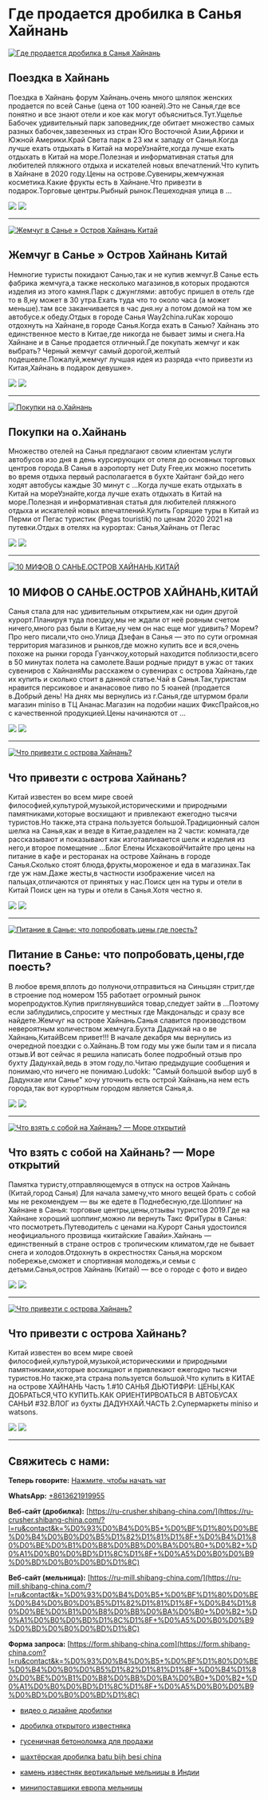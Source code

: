 # Где продается дробилка в Санья Хайнань

<a href="https://swt.shibang-china.com/?l=ru&img&k=%D0%93%D0%B4%D0%B5+%D0%BF%D1%80%D0%BE%D0%B4%D0%B0%D0%B5%D1%82%D1%81%D1%8F+%D0%B4%D1%80%D0%BE%D0%B1%D0%B8%D0%BB%D0%BA%D0%B0+%D0%B2+%D0%A1%D0%B0%D0%BD%D1%8C%D1%8F+%D0%A5%D0%B0%D0%B9%D0%BD%D0%B0%D0%BD%D1%8C" target="_blank">![Где продается дробилка в Санья Хайнань](http://static.shibang-china.com/all-800x300/25.jpg)</a>

## Поездка в Хайнань
Поездка в Хайнань форум Хайнань.очень много шляпок женских продается по всей Санье (цена от 100 юаней).Это не Санья,где все понятно и все знают отели и кое как могут объясниться.Тут.Ущелье Бабочек удивительный парк заповедник,где обитает множество самых разных бабочек,завезенных из стран Юго Восточной Азии,Африки и Южной Америки.Край Света парк в 23 км к западу от Санья.Когда лучше ехать отдыхать в Китай на мореУзнайте,когда лучше ехать отдыхать в Китай на море.Полезная и информативная статья для любителей пляжного отдыха и искателей новых впечатлений.Что купить в Хайнане в 2020 году.Цены на острове.Сувениры,жемчужная косметика.Какие фрукты есть в Хайнане.Что привезти в подарок.Торговые центры.Рыбный рынок.Пешеходная улица в …


<a href="https://whatsapp.shibangsoft.com/WhatsApp.php" target="_blank" title="WhatsApp">![](http://static.shibang-china.com/icon/whatsapp.png)</a> <a href="https://swt.shibang-china.com/?l=ru&icon&k=%D0%93%D0%B4%D0%B5+%D0%BF%D1%80%D0%BE%D0%B4%D0%B0%D0%B5%D1%82%D1%81%D1%8F+%D0%B4%D1%80%D0%BE%D0%B1%D0%B8%D0%BB%D0%BA%D0%B0+%D0%B2+%D0%A1%D0%B0%D0%BD%D1%8C%D1%8F+%D0%A5%D0%B0%D0%B9%D0%BD%D0%B0%D0%BD%D1%8C" target="_blank">![](http://static.shibang-china.com/icon/chat-ru.png)</a>

---

<a href="https://swt.shibang-china.com/?l=ru&img&k=%D0%93%D0%B4%D0%B5+%D0%BF%D1%80%D0%BE%D0%B4%D0%B0%D0%B5%D1%82%D1%81%D1%8F+%D0%B4%D1%80%D0%BE%D0%B1%D0%B8%D0%BB%D0%BA%D0%B0+%D0%B2+%D0%A1%D0%B0%D0%BD%D1%8C%D1%8F+%D0%A5%D0%B0%D0%B9%D0%BD%D0%B0%D0%BD%D1%8C" target="_blank">![Жемчуг в Санье &#187; Остров Хайнань Китай](http://static.shibang-china.com/all-800x300/217.jpg)</a>

## Жемчуг в Санье &#187; Остров Хайнань Китай
Немногие туристы покидают Санью,так и не купив жемчуг.В Санье есть фабрика жемчуга,а также несколько магазинов,в которых продаются изделия из этого камня.Парк с джунглями: автобус пришел в отель где то в 8,ну может в 30 утра.Ехать туда что то около часа (а может меньше).там все заканчивается в час дня.ну а потом домой на том же автобусе.к обеду.Отдых в городе Санья Way2china.ruКак хорошо отдохнуть на Хайнане,в городе Санья.Когда ехать в Санью? Хайнань это единственное место в Китае,где никогда не бывает зимы и снега.На Хайнане и в Санье продается отличный.Где покупать жемчуг и как выбрать? Черный жемчуг самый дорогой,желтый подешевле.Пожалуй,жемчуг лучшая идея из разряда &#171;что привезти из Китая,Хайнань в подарок девушке&#187;.


<a href="https://whatsapp.shibangsoft.com/WhatsApp.php" target="_blank" title="WhatsApp">![](http://static.shibang-china.com/icon/whatsapp.png)</a> <a href="https://swt.shibang-china.com/?l=ru&icon&k=%D0%93%D0%B4%D0%B5+%D0%BF%D1%80%D0%BE%D0%B4%D0%B0%D0%B5%D1%82%D1%81%D1%8F+%D0%B4%D1%80%D0%BE%D0%B1%D0%B8%D0%BB%D0%BA%D0%B0+%D0%B2+%D0%A1%D0%B0%D0%BD%D1%8C%D1%8F+%D0%A5%D0%B0%D0%B9%D0%BD%D0%B0%D0%BD%D1%8C" target="_blank">![](http://static.shibang-china.com/icon/chat-ru.png)</a>

---

<a href="https://swt.shibang-china.com/?l=ru&img&k=%D0%93%D0%B4%D0%B5+%D0%BF%D1%80%D0%BE%D0%B4%D0%B0%D0%B5%D1%82%D1%81%D1%8F+%D0%B4%D1%80%D0%BE%D0%B1%D0%B8%D0%BB%D0%BA%D0%B0+%D0%B2+%D0%A1%D0%B0%D0%BD%D1%8C%D1%8F+%D0%A5%D0%B0%D0%B9%D0%BD%D0%B0%D0%BD%D1%8C" target="_blank">![Покупки на о.Хайнань](http://static.shibang-china.com/all-800x300/124.jpg)</a>

## Покупки на о.Хайнань
Множество отелей на Санья предлагают своим клиентам услуги автобусов изо дня в день курсирующих от отеля до основных торговых центров города.В Санья в аэропорту нет Duty Free,их можно посетить во время отдыха первый располагается в бухте Хайтанг бэй,до него ходят автобусы каждые 30 минут с …Когда лучше ехать отдыхать в Китай на мореУзнайте,когда лучше ехать отдыхать в Китай на море.Полезная и информативная статья для любителей пляжного отдыха и искателей новых впечатлений.Купить Горящие туры в Китай из Перми от Пегас туристик (Pegas touristik) по ценам 2020 2021 на путевки.Отдых в отелях на курортах: Санья,Хайнань от Пегас


<a href="https://whatsapp.shibangsoft.com/WhatsApp.php" target="_blank" title="WhatsApp">![](http://static.shibang-china.com/icon/whatsapp.png)</a> <a href="https://swt.shibang-china.com/?l=ru&icon&k=%D0%93%D0%B4%D0%B5+%D0%BF%D1%80%D0%BE%D0%B4%D0%B0%D0%B5%D1%82%D1%81%D1%8F+%D0%B4%D1%80%D0%BE%D0%B1%D0%B8%D0%BB%D0%BA%D0%B0+%D0%B2+%D0%A1%D0%B0%D0%BD%D1%8C%D1%8F+%D0%A5%D0%B0%D0%B9%D0%BD%D0%B0%D0%BD%D1%8C" target="_blank">![](http://static.shibang-china.com/icon/chat-ru.png)</a>

---

<a href="https://swt.shibang-china.com/?l=ru&img&k=%D0%93%D0%B4%D0%B5+%D0%BF%D1%80%D0%BE%D0%B4%D0%B0%D0%B5%D1%82%D1%81%D1%8F+%D0%B4%D1%80%D0%BE%D0%B1%D0%B8%D0%BB%D0%BA%D0%B0+%D0%B2+%D0%A1%D0%B0%D0%BD%D1%8C%D1%8F+%D0%A5%D0%B0%D0%B9%D0%BD%D0%B0%D0%BD%D1%8C" target="_blank">![10 МИФОВ О САНЬЕ.ОСТРОВ ХАЙНАНЬ,КИТАЙ](http://static.shibang-china.com/all-800x300/1132.jpg)</a>

## 10 МИФОВ О САНЬЕ.ОСТРОВ ХАЙНАНЬ,КИТАЙ
Санья стала для нас удивительным открытием,как ни один другой курорт.Планируя туда поездку,мы не ждали от неё ровным счетом ничего,много раз были в Китае,ну чем он нас еще мог удивить? Морем? Про него писали,что оно.Улица Дзефан в Санья — это по сути огромная территория магазинов и рынков,где можно купить все и вся,очень похоже на рынки города Гуанчжоу,который находится поблизости,всего в 50 минутах полета на самолете.Ваши родные придут в ужас от таких сувениров с ХайнаняМы расскажем о сувенирах с острова Хайнань,где их купить и сколько стоит в данной статье.Чай в Санья.Так,туристам нравится персиковое и ананасовое пиво по 5 юаней (продается в.Добрый день! На днях мы вернулись из г.Санья,где штурмом брали магазин miniso в ТЦ Ананас.Магазин на подобии наших ФиксПрайсов,но с качественной продукцией.Цены начинаются от …


<a href="https://whatsapp.shibangsoft.com/WhatsApp.php" target="_blank" title="WhatsApp">![](http://static.shibang-china.com/icon/whatsapp.png)</a> <a href="https://swt.shibang-china.com/?l=ru&icon&k=%D0%93%D0%B4%D0%B5+%D0%BF%D1%80%D0%BE%D0%B4%D0%B0%D0%B5%D1%82%D1%81%D1%8F+%D0%B4%D1%80%D0%BE%D0%B1%D0%B8%D0%BB%D0%BA%D0%B0+%D0%B2+%D0%A1%D0%B0%D0%BD%D1%8C%D1%8F+%D0%A5%D0%B0%D0%B9%D0%BD%D0%B0%D0%BD%D1%8C" target="_blank">![](http://static.shibang-china.com/icon/chat-ru.png)</a>

---

<a href="https://swt.shibang-china.com/?l=ru&img&k=%D0%93%D0%B4%D0%B5+%D0%BF%D1%80%D0%BE%D0%B4%D0%B0%D0%B5%D1%82%D1%81%D1%8F+%D0%B4%D1%80%D0%BE%D0%B1%D0%B8%D0%BB%D0%BA%D0%B0+%D0%B2+%D0%A1%D0%B0%D0%BD%D1%8C%D1%8F+%D0%A5%D0%B0%D0%B9%D0%BD%D0%B0%D0%BD%D1%8C" target="_blank">![Что привезти с острова Хайнань?](http://static.shibang-china.com/all-800x300/68.jpg)</a>

## Что привезти с острова Хайнань?
Китай известен во всем мире своей философией,культурой,музыкой,историческими и природными памятниками,которые восхищают и привлекают ежегодно тысячи туристов.Но также,эта страна пользуется большой.Традиционный салон шелка на Санья,как и везде в Китае,разделен на 2 части: комната,где рассказывают и показывают как изготавливается шелк и изделия из него,и второе помещение …Блог Елены ИсхаковойЧитайте про цены на питание в кафе и ресторанах на острове Хайнань в городе Санья.Сколько стоят блюда,фрукты,мороженое и еда в магазинах.Так где уж нам.Даже жесты,в частности изображение чисел на пальцах,отличаются от принятых у нас.Поиск цен на туры и отели в Китай Поиск цен на туры и отели в Санья.Хотя честно я.


<a href="https://whatsapp.shibangsoft.com/WhatsApp.php" target="_blank" title="WhatsApp">![](http://static.shibang-china.com/icon/whatsapp.png)</a> <a href="https://swt.shibang-china.com/?l=ru&icon&k=%D0%93%D0%B4%D0%B5+%D0%BF%D1%80%D0%BE%D0%B4%D0%B0%D0%B5%D1%82%D1%81%D1%8F+%D0%B4%D1%80%D0%BE%D0%B1%D0%B8%D0%BB%D0%BA%D0%B0+%D0%B2+%D0%A1%D0%B0%D0%BD%D1%8C%D1%8F+%D0%A5%D0%B0%D0%B9%D0%BD%D0%B0%D0%BD%D1%8C" target="_blank">![](http://static.shibang-china.com/icon/chat-ru.png)</a>

---

<a href="https://swt.shibang-china.com/?l=ru&img&k=%D0%93%D0%B4%D0%B5+%D0%BF%D1%80%D0%BE%D0%B4%D0%B0%D0%B5%D1%82%D1%81%D1%8F+%D0%B4%D1%80%D0%BE%D0%B1%D0%B8%D0%BB%D0%BA%D0%B0+%D0%B2+%D0%A1%D0%B0%D0%BD%D1%8C%D1%8F+%D0%A5%D0%B0%D0%B9%D0%BD%D0%B0%D0%BD%D1%8C" target="_blank">![Питание в Санье: что попробовать,цены,где поесть?](http://static.shibang-china.com/all-800x300/374.jpg)</a>

## Питание в Санье: что попробовать,цены,где поесть?
В любое время,вплоть до полуночи,отправиться на Синьцзян стрит,где в строение под номером 155 работает огромный рынок морепродуктов.Купив приглянувшийся товар,следует зайти в …Поэтому если заблудились,спросите у местных где Макдональдс и сразу все найдете.Жемчуг на острове Хайнань.Санья славится производством невероятным количеством жемчуга.Бухта Дадунхай на о ве Хайнань,КитайВсем привет!!! В начале декабря мы вернулись из очередной поездки с о.Хайнань.В том году мы уже были там и я писала отзыв.И вот сейчас я решила написать более подробный отзыв про бухту Дадунхай,ведь в этом году,по.Читаю предыдущие сообщения и понимаю,что ничего не понимаю.Ludokk: &quot;Самый большой выбор шуб в Дадунхае или Санье&quot; хочу уточнить есть острой Хайнань,на нем есть города,так вот курортным городом является Санья,а.


<a href="https://whatsapp.shibangsoft.com/WhatsApp.php" target="_blank" title="WhatsApp">![](http://static.shibang-china.com/icon/whatsapp.png)</a> <a href="https://swt.shibang-china.com/?l=ru&icon&k=%D0%93%D0%B4%D0%B5+%D0%BF%D1%80%D0%BE%D0%B4%D0%B0%D0%B5%D1%82%D1%81%D1%8F+%D0%B4%D1%80%D0%BE%D0%B1%D0%B8%D0%BB%D0%BA%D0%B0+%D0%B2+%D0%A1%D0%B0%D0%BD%D1%8C%D1%8F+%D0%A5%D0%B0%D0%B9%D0%BD%D0%B0%D0%BD%D1%8C" target="_blank">![](http://static.shibang-china.com/icon/chat-ru.png)</a>

---

<a href="https://swt.shibang-china.com/?l=ru&img&k=%D0%93%D0%B4%D0%B5+%D0%BF%D1%80%D0%BE%D0%B4%D0%B0%D0%B5%D1%82%D1%81%D1%8F+%D0%B4%D1%80%D0%BE%D0%B1%D0%B8%D0%BB%D0%BA%D0%B0+%D0%B2+%D0%A1%D0%B0%D0%BD%D1%8C%D1%8F+%D0%A5%D0%B0%D0%B9%D0%BD%D0%B0%D0%BD%D1%8C" target="_blank">![Что взять с собой на Хайнань? — Море открытий](http://static.shibang-china.com/all-800x300/1511.jpg)</a>

## Что взять с собой на Хайнань? — Море открытий
Памятка туристу,отправляющемуся в отпуск на остров Хайнань (Китай,город Санья) Для начала замечу,что много вещей брать с собой мы не рекомендуем — вы же едете в Поднебесную,где.Шоппинг на Хайнане в Санья: торговые центры,цены,отзывы туристов 2019.Где на Хайнане хороший шоппинг,можно ли вернуть Такс ФриТуры в Санья: что посмотреть.Путеводитель с ценами на.Курорт Санья удостоился неофициального прозвища &#171;китайские Гавайи&#187;.Хайнань — единственный в стране остров с тропическим климатом,где не бывает снега и холодов.Отдохнуть в окрестностях Санья,на морском побережье,сможет и спортивная молодежь,и семьи с детьми.Санья,остров Хайнань (Китай) — все о городе с фото и видео


<a href="https://whatsapp.shibangsoft.com/WhatsApp.php" target="_blank" title="WhatsApp">![](http://static.shibang-china.com/icon/whatsapp.png)</a> <a href="https://swt.shibang-china.com/?l=ru&icon&k=%D0%93%D0%B4%D0%B5+%D0%BF%D1%80%D0%BE%D0%B4%D0%B0%D0%B5%D1%82%D1%81%D1%8F+%D0%B4%D1%80%D0%BE%D0%B1%D0%B8%D0%BB%D0%BA%D0%B0+%D0%B2+%D0%A1%D0%B0%D0%BD%D1%8C%D1%8F+%D0%A5%D0%B0%D0%B9%D0%BD%D0%B0%D0%BD%D1%8C" target="_blank">![](http://static.shibang-china.com/icon/chat-ru.png)</a>

---

<a href="https://swt.shibang-china.com/?l=ru&img&k=%D0%93%D0%B4%D0%B5+%D0%BF%D1%80%D0%BE%D0%B4%D0%B0%D0%B5%D1%82%D1%81%D1%8F+%D0%B4%D1%80%D0%BE%D0%B1%D0%B8%D0%BB%D0%BA%D0%B0+%D0%B2+%D0%A1%D0%B0%D0%BD%D1%8C%D1%8F+%D0%A5%D0%B0%D0%B9%D0%BD%D0%B0%D0%BD%D1%8C" target="_blank">![Что привезти с острова Хайнань?](http://static.shibang-china.com/all-800x300/184.jpg)</a>

## Что привезти с острова Хайнань?
Китай известен во всем мире своей философией,культурой,музыкой,историческими и природными памятниками,которые восхищают и привлекают ежегодно тысячи туристов.Но также,эта страна пользуется большой.Что купить в КИТАЕ на острове ХАЙНАНЬ Часть 1.#10 САНЬЯ ДЬЮТИФРИ: ЦЕНЫ,КАК ДОБРАТЬСЯ,ЧТО КУПИТЬ.КАК ОРИЕНТИРВОАТЬСЯ В АВТОБУСАХ САНЬИ #32.ВЛОГ из бухты ДАДУНХАЙ.ЧАСТЬ 2.Супермаркеты miniso и watsons.

<a href="https://whatsapp.shibangsoft.com/WhatsApp.php" target="_blank" title="WhatsApp">![](http://static.shibang-china.com/icon/whatsapp.png)</a> <a href="https://swt.shibang-china.com/?l=ru&icon&k=%D0%93%D0%B4%D0%B5+%D0%BF%D1%80%D0%BE%D0%B4%D0%B0%D0%B5%D1%82%D1%81%D1%8F+%D0%B4%D1%80%D0%BE%D0%B1%D0%B8%D0%BB%D0%BA%D0%B0+%D0%B2+%D0%A1%D0%B0%D0%BD%D1%8C%D1%8F+%D0%A5%D0%B0%D0%B9%D0%BD%D0%B0%D0%BD%D1%8C" target="_blank">![](http://static.shibang-china.com/icon/chat-ru.png)</a>

---
## Свяжитесь с нами:

**Теперь говорите:** [Нажмите, чтобы начать чат](https://swt.shibang-china.com?l=ru&contact&k=%D0%93%D0%B4%D0%B5+%D0%BF%D1%80%D0%BE%D0%B4%D0%B0%D0%B5%D1%82%D1%81%D1%8F+%D0%B4%D1%80%D0%BE%D0%B1%D0%B8%D0%BB%D0%BA%D0%B0+%D0%B2+%D0%A1%D0%B0%D0%BD%D1%8C%D1%8F+%D0%A5%D0%B0%D0%B9%D0%BD%D0%B0%D0%BD%D1%8C)

**WhatsApp:**  [+8613621919955](https://whatsapp.shibangsoft.com/WhatsApp.php)

**Веб-сайт (дробилка):** [https://ru-crusher.shibang-china.com/](https://ru-crusher.shibang-china.com/?l=ru&contact&k=%D0%93%D0%B4%D0%B5+%D0%BF%D1%80%D0%BE%D0%B4%D0%B0%D0%B5%D1%82%D1%81%D1%8F+%D0%B4%D1%80%D0%BE%D0%B1%D0%B8%D0%BB%D0%BA%D0%B0+%D0%B2+%D0%A1%D0%B0%D0%BD%D1%8C%D1%8F+%D0%A5%D0%B0%D0%B9%D0%BD%D0%B0%D0%BD%D1%8C)

**Веб-сайт (мельница):** [https://ru-mill.shibang-china.com/](https://ru-mill.shibang-china.com/?l=ru&contact&k=%D0%93%D0%B4%D0%B5+%D0%BF%D1%80%D0%BE%D0%B4%D0%B0%D0%B5%D1%82%D1%81%D1%8F+%D0%B4%D1%80%D0%BE%D0%B1%D0%B8%D0%BB%D0%BA%D0%B0+%D0%B2+%D0%A1%D0%B0%D0%BD%D1%8C%D1%8F+%D0%A5%D0%B0%D0%B9%D0%BD%D0%B0%D0%BD%D1%8C)

**Форма запроса:** [https://form.shibang-china.com](https://form.shibang-china.com?l=ru&contact&k=%D0%93%D0%B4%D0%B5+%D0%BF%D1%80%D0%BE%D0%B4%D0%B0%D0%B5%D1%82%D1%81%D1%8F+%D0%B4%D1%80%D0%BE%D0%B1%D0%B8%D0%BB%D0%BA%D0%B0+%D0%B2+%D0%A1%D0%B0%D0%BD%D1%8C%D1%8F+%D0%A5%D0%B0%D0%B9%D0%BD%D0%B0%D0%BD%D1%8C)

* [видео о дизайне дробилки](../124/%D0%B2%D0%B8%D0%B4%D0%B5%D0%BE%20%D0%BE%20%D0%B4%D0%B8%D0%B7%D0%B0%D0%B9%D0%BD%D0%B5%20%D0%B4%D1%80%D0%BE%D0%B1%D0%B8%D0%BB%D0%BA%D0%B8.md)

* [дробилка открытого известняка](../124/%D0%B4%D1%80%D0%BE%D0%B1%D0%B8%D0%BB%D0%BA%D0%B0%20%D0%BE%D1%82%D0%BA%D1%80%D1%8B%D1%82%D0%BE%D0%B3%D0%BE%20%D0%B8%D0%B7%D0%B2%D0%B5%D1%81%D1%82%D0%BD%D1%8F%D0%BA%D0%B0.md)

* [гусеничная бетоноломка для продажи](../122/%D0%B3%D1%83%D1%81%D0%B5%D0%BD%D0%B8%D1%87%D0%BD%D0%B0%D1%8F%20%D0%B1%D0%B5%D1%82%D0%BE%D0%BD%D0%BE%D0%BB%D0%BE%D0%BC%D0%BA%D0%B0%20%D0%B4%D0%BB%D1%8F%20%D0%BF%D1%80%D0%BE%D0%B4%D0%B0%D0%B6%D0%B8.md)

* [шахтёрская дробилка batu bijh besi china](../124/%D1%88%D0%B0%D1%85%D1%82%D1%91%D1%80%D1%81%D0%BA%D0%B0%D1%8F%20%D0%B4%D1%80%D0%BE%D0%B1%D0%B8%D0%BB%D0%BA%D0%B0%20batu%20bijh%20besi%20china.md)

* [камень известняк вертикальные мельницы в Индии](../122/%D0%BA%D0%B0%D0%BC%D0%B5%D0%BD%D1%8C%20%D0%B8%D0%B7%D0%B2%D0%B5%D1%81%D1%82%D0%BD%D1%8F%D0%BA%20%D0%B2%D0%B5%D1%80%D1%82%D0%B8%D0%BA%D0%B0%D0%BB%D1%8C%D0%BD%D1%8B%D0%B5%20%D0%BC%D0%B5%D0%BB%D1%8C%D0%BD%D0%B8%D1%86%D1%8B%20%D0%B2%20%D0%98%D0%BD%D0%B4%D0%B8%D0%B8.md)

* [минипоставщики европа мельницы](../123/%D0%BC%D0%B8%D0%BD%D0%B8%D0%BF%D0%BE%D1%81%D1%82%D0%B0%D0%B2%D1%89%D0%B8%D0%BA%D0%B8%20%D0%B5%D0%B2%D1%80%D0%BE%D0%BF%D0%B0%20%D0%BC%D0%B5%D0%BB%D1%8C%D0%BD%D0%B8%D1%86%D1%8B.md)